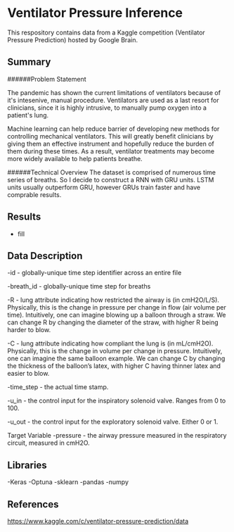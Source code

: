 # Ventilator Pressure Inference 


This respository contains data from a Kaggle competition 
(Ventilator Pressure Prediction) hosted by Google Brain.

## Summary 

######Problem Statement

The pandemic has shown the current limitations of ventilators because of it's intesenive, manual procedure. 
Ventilators are used as a last resort for clinicians, since it is highly intrusive, to manually pump oxygen into a patient's lung. 


Machine learning can help reduce barrier of developing new methods for controlling mechanical ventilators. 
This will greatly benefit clinicians by giving them an effective instrument and hopefully reduce the burden of them during these times.
 As a result, ventilator treatments may become more widely available to help patients breathe.

######Technical Overview
The dataset is comprised of numerous time series of breaths. So I decide to construct a RNN with GRU units. LSTM units usually outperform GRU, however
GRUs train faster and have comprable results. 

## Results

- fill

  
## Data Description

-id - globally-unique time step identifier across an entire file

-breath_id - globally-unique time step for breaths

-R - lung attribute indicating how restricted the airway is (in cmH2O/L/S). Physically, this is the change in pressure per change in flow (air volume per time). Intuitively, one can imagine blowing up a balloon through a straw. We can change R by changing the diameter of the straw, with higher R being harder to blow.

-C - lung attribute indicating how compliant the lung is (in mL/cmH2O). Physically, this is the change in volume per change in pressure. Intuitively, one can imagine the same balloon example. We can change C by changing the thickness of the balloon’s latex, with higher C having thinner latex and easier to blow.

-time_step - the actual time stamp.

-u_in - the control input for the inspiratory solenoid valve. Ranges from 0 to 100.

-u_out - the control input for the exploratory solenoid valve. Either 0 or 1.

Target Variable
-pressure - the airway pressure measured in the respiratory circuit, measured in cmH2O.

  
## Libraries

-Keras
-Optuna
-sklearn
-pandas
-numpy
## References

https://www.kaggle.com/c/ventilator-pressure-prediction/data
